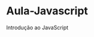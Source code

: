 # Aula-Javascript
Introdução ao JavaScript

<p align="center"
<img scr="https://github.com/Adriellymiguel/Pagina-instagram-css/blob/master/img/apple-button.png"/>
